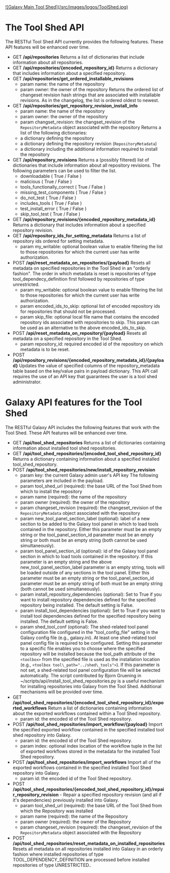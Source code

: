 ---
---
<div class='center'> <a href='http://toolshed.g2.bx.psu.edu'>![Galaxy Main Tool Shed](/src/images/logos/ToolShed.jpg)</a> </div>



# The Tool Shed API

The RESTful Tool Shed API currently provides the following features. These API features will be enhanced over time.

* GET **/api/repositories**
  Returns a list of dictionaries that include information about all repositories.
* GET **/api/repositories/{encoded\_repository\_id}**
  Returns a dictionary that includes information about a specified repository.
* GET **/api/repositories/get\_ordered\_installable\_revisions**
  * param name: the name of the repository
  * param owner: the owner of the repository
  Returns the ordered list of changeset revision hash strings that are associated with installable revisions. As in the changelog, the list is ordered oldest to newest.
* GET **/api/repositories/get\_repository\_revision\_install\_info**
  * param name: the name of the repository
  * param owner: the owner of the repository
  * param changset\_revision: the changset\_revision of the `RepositoryMetadata` object associated with the repository
  Returns a list of the following dictionaries:
  * a dictionary defining the repository
  * a dictionary defining the repository revision (`RepositoryMetadata`)
  * a dictionary including the additional information required to install the repository
* GET **/api/repository\_revisions**
  Returns a (possibly filtered) list of dictionaries that include information about all repository revisions. The following parameters can be used to filter the list.
  * downloadable ( True / False )
  * malicious ( True / False )
  * tools\_functionally\_correct ( True / False )
  * missing\_test\_components ( True / False )
  * do\_not\_test ( True / False )
  * includes\_tools ( True / False )
  * test\_install\_error ( True / False )
  * skip\_tool\_test ( True / False )
* GET **/api/repository\_revisions/{encoded\_repository\_metadata\_id}**
  Returns a dictionary that includes information about a specified repository revision.
* GET **/api/repository\_ids\_for\_setting\_metadata**
  Returns a list of repository ids ordered for setting metadata.
  * param my\_writable: optional boolean value to enable filtering the list to those repositories for which the current user has write authorization.
* POST **/api/reset\_metadata\_on\_repositories/{payload}**
  Resets all metadata on specified repositories in the Tool Shed in an "orderly fashion". The order in which metadata is reset is repositories of type tool\_dependecy\_definition first followed by repositories of type unrestricted.
  * param my\_writable: optional boolean value to enable filtering the list to those repositories for which the current user has write authorization.
  * param encoded\_ids\_to\_skip: optional list of encoded repository ids for repositories that should not be processed.
  * param skip\_file: optional local file name that contains the encoded repository ids associated with repositories to skip. This param can be used as an alternative to the above encoded\_ids\_to\_skip.
* POST **/api/reset\_metadata\_on\_repository/{payload}**
  Resets all metadata on a specified repository in the Tool Shed.
  * param repository\_id: required encoded id of the repository on which metadata is to be reset.
* POST **/api/repository\_revisions/{encoded\_repository\_metadata\_id}/{payload}**
  Updates the value of specified columns of the repository\_metadata table based on the key/value pairs in payload dictionary. This API call requires the use of an API key that guarantees the user is a tool shed administrator.

# Galaxy API features for the Tool Shed

The RESTful Galaxy API includes the following features that work with the Tool Shed. These API features will be enhanced over time.

* GET **/api/tool\_shed\_repositories**
  Returns a list of dictionaries containing information about installed tool shed repositories.
* GET **/api/tool\_shed\_repositories/{encoded\_tool\_shed\_repository\_id}**
  Returns a dictionary containing information about a specified installed tool\_shed\_repository.
* POST **/api/tool\_shed\_repositories/new/install\_repository\_revision**
  * param key: the current Galaxy admin user's API key
  The following parameters are included in the payload.
  * param tool\_shed\_url (required): the base URL of the Tool Shed from which to install the repository
  * param name (required): the name of the repository
  * param owner (required): the owner of the repository
  * param changeset\_revision (required): the changeset\_revision of the `RepositoryMetadata` object associated with the repository
  * param new\_tool\_panel\_section\_label (optional): label of a new section to be added to the Galaxy tool panel in which to load tools contained in the repository. Either this parameter must be an empty string or the tool\_panel\_section\_id parameter must be an empty string or both must be an empty string (both cannot be used simultaneously).
  * param tool\_panel\_section\_id (optional): id of the Galaxy tool panel section in which to load tools contained in the repository. If this parameter is an empty string and the above new\_tool\_panel\_section\_label parameter is an empty string, tools will be loaded outside of any sections in the tool panel. Either this parameter must be an empty string or the tool\_panel\_section\_id parameter must be an empty string of both must be an empty string (both cannot be used simultaneously).
  * param install\_repository\_dependencies (optional): Set to True if you want to install repository dependencies defined for the specified repository being installed. The default setting is False.
  * param install\_tool\_dependencies (optional): Set to True if you want to install tool dependencies defined for the specified repository being installed. The default setting is False.
  * param shed\_tool\_conf (optional): The shed-related tool panel configuration file configured in the "tool\_config\_file" setting in the Galaxy config file (e.g., galaxy.ini). At least one shed-related tool panel config file is required to be configured. Setting this parameter to a specific file enables you to choose where the specified repository will be installed because the tool\_path attribute of the `<toolbox>` from the specified file is used as the installation location (e.g., `<toolbox tool\_path="../shed\_tools">`). If this parameter is not set, a shed-related tool panel configuration file will be selected automatically.
  The script contributed by Bjorn Gruening in ~/scripts/api/install\_tool\_shed\_repositories.py is a useful mechanism for installing repositories into Galaxy from the Tool Shed. Additional mechanisms will be provided over time.
* GET **/api/tool\_shed\_repositories/{encoded\_tool\_shed\_repository\_id}/exported\_workflows**
  Return a list of dictionaries containing information about the exported workflows contained within a Tool Shed repository.
  * param id: the encoded id of the Tool Shed repository.
* POST **/api/tool\_shed\_repositories/import\_workflow/{payload}**
  Import the specified exported workflow contained in the specified installed tool shed repository into Galaxy.
  * param id: the encoded id of the Tool Shed repository.
  * param index: optional index location of the workflow tuple in the list of exported workflows stored in the metadata for the installed Tool Shed repository.
* POST **/api/tool\_shed\_repositories/import\_workflows**
  Import all of the exported workflows contained in the specified installed Tool Shed repository into Galaxy.
  * param id: the encoded id of the Tool Shed repository.
* POST **/api/tool\_shed\_repositories/{encoded\_tool\_shed\_repository\_id}/repair\_repository\_revision** - Repair a specified repository revision (and all if it's dependencies) previously installed into Galaxy.
  * param tool\_shed\_url (required): the base URL of the Tool Shed from which the Repository was installed
  * param name (required): the name of the Repository
  * param owner (required): the owner of the Repository
  * param changeset\_revision (required): the changeset\_revision of the `RepositoryMetadata` object associated with the Repository
* POST **/api/tool\_shed\_repositories/reset\_metadata\_on\_installed\_repositories**
  Resets all metadata on all repositories installed into Galaxy in an orderly fashion where installed repositories of type TOOL\_DEPENDENCY\_DEFINITION are processed before installed repositories of type UNRESTRICTED..

